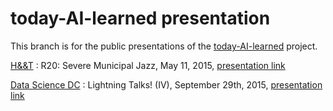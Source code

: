 # today-AI-learned presentation

This branch is for the public presentations of the [today-AI-learned](https://github.com/thoppe/today-AI-learned) project.

[H&&T](http://www.meetup.com/DC-Hack-and-Tell/) : R20: Severe Municipal Jazz, May 11, 2015, [presentation link](http://thoppe.github.io/today-AI-learned/index.html)

[Data Science DC](http://www.meetup.com/Data-Science-DC/events/225413582/) : Lightning Talks! (IV), September 29th, 2015, [presentation link](http://thoppe.github.io/today-AI-learned/"DataScienceDC.html)